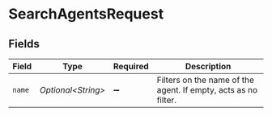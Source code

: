 # SearchAgentsRequest


## Fields

| Field                                                          | Type                                                           | Required                                                       | Description                                                    |
| -------------------------------------------------------------- | -------------------------------------------------------------- | -------------------------------------------------------------- | -------------------------------------------------------------- |
| `name`                                                         | *Optional\<String>*                                            | :heavy_minus_sign:                                             | Filters on the name of the agent. If empty, acts as no filter. |
